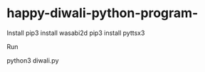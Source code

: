 # happy-diwali-python-program-
 
 Install
pip3 install wasabi2d
pip3 install pyttsx3

Run 

python3 diwali.py


